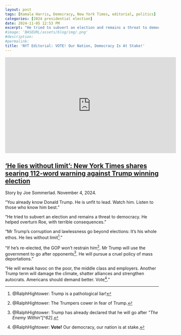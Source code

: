 ```yaml
---
layout: post
tags: [Kamala Harris, Democracy, New York Times, editorial, politics]
categories: [2024 presidential election]
date: 2024-11-05 12:53 PM
excerpt: "He tried to subvert an election and remains a threat to democracy. He helped overturn Roe, with terrible consequences.” Mr Trump’s corruption and lawlessness go beyond elections: It’s his whole ethos. He lies without limit."
#image: 'BASEURL/assets/blog/img/.png'
#description:
#permalink:
title: 'NYT Editorial: VOTE! Our Nation, Democracy Is At Stake!'
---
```



<iframe width="560" height="315" src="https://www.youtube.com/embed/FlgwBoUj2MY?si=BJIeMcQCzjs9cCeR" title="YouTube video player" frameborder="0" allow="accelerometer; autoplay; clipboard-write; encrypted-media; gyroscope; picture-in-picture; web-share" referrerpolicy="strict-origin-when-cross-origin" allowfullscreen></iframe>

## [‘He lies without limit’: New York Times shares searing 112-word warning against Trump winning election](https://www.independent.co.uk/news/world/americas/us-politics/trump-new-york-times-editorial-board-election-b2640907.html)

Story by Joe Sommerlad. November 4, 2024.

“You already know Donald Trump. He is unfit to lead. Watch him. Listen to those who know him best.”

“He tried to subvert an election and remains a threat to democracy. He helped overturn Roe, with terrible consequences.”

“Mr Trump’s corruption and lawlessness go beyond elections: It’s his whole ethos. He lies without limit[^31].”

[^31]: @RalphHightower: Trump is a pathological liar!

“If he’s re-elected, the GOP won’t restrain him[^41]. Mr Trump will use the government to go after opponents[^42]. He will pursue a cruel policy of mass deportations.”

[^41]: @RalphHightower: The Trumpers[^61] cower in fear of Trump.

[^42]: @RalphHightower: Trump has already declared that he will go after *"The Enemy Within"[^62].*

[^61]: @RalphHightower: It used to be called the Republican Party, but it died in 2016, when they chose an unqualified, unfit person as their candidate. It is now the Trump Party, and they are paying his legal bills.

[^61]: @RalphHightower: [I Am The Enemy Within – @RalphHightower / Ralph Hightower/Blog](https://ralphhightower.github.io//blog/2024%20presidential%20election/2024/10/26/IAmTheEnemyWithin.html)

“He will wreak havoc on the poor, the middle class and employers. Another Trump term will damage the climate, shatter alliances and strengthen autocrats. Americans should demand better. Vote[^51].”

[^51]: @RalphHightower: **Vote!** Our democracy, our nation is at stake.

